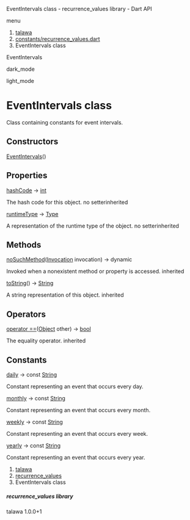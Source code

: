 




EventIntervals class - recurrence\_values library - Dart API







menu

1. [talawa](../index.html)
2. [constants/recurrence\_values.dart](../file-___home_harshil_Desktop_open-source_palisadoes_talawa_lib_constants_recurrence_values/)
3. EventIntervals class

EventIntervals


dark\_mode

light\_mode




# EventIntervals class


Class containing constants for event intervals.


## Constructors

[EventIntervals](../file-___home_harshil_Desktop_open-source_palisadoes_talawa_lib_constants_recurrence_values/EventIntervals/EventIntervals.html)()




## Properties

[hashCode](https://api.flutter.dev/flutter/dart-core/Object/hashCode.html)
→ [int](https://api.flutter.dev/flutter/dart-core/int-class.html)

The hash code for this object.
no setterinherited

[runtimeType](https://api.flutter.dev/flutter/dart-core/Object/runtimeType.html)
→ [Type](https://api.flutter.dev/flutter/dart-core/Type-class.html)

A representation of the runtime type of the object.
no setterinherited



## Methods

[noSuchMethod](https://api.flutter.dev/flutter/dart-core/Object/noSuchMethod.html)([Invocation](https://api.flutter.dev/flutter/dart-core/Invocation-class.html) invocation)
→ dynamic


Invoked when a nonexistent method or property is accessed.
inherited

[toString](https://api.flutter.dev/flutter/dart-core/Object/toString.html)()
→ [String](https://api.flutter.dev/flutter/dart-core/String-class.html)


A string representation of this object.
inherited



## Operators

[operator ==](https://api.flutter.dev/flutter/dart-core/Object/operator_equals.html)([Object](https://api.flutter.dev/flutter/dart-core/Object-class.html) other)
→ [bool](https://api.flutter.dev/flutter/dart-core/bool-class.html)


The equality operator.
inherited



## Constants

[daily](../file-___home_harshil_Desktop_open-source_palisadoes_talawa_lib_constants_recurrence_values/EventIntervals/daily-constant.html)
→ const [String](https://api.flutter.dev/flutter/dart-core/String-class.html)

Constant representing an event that occurs every day.

[monthly](../file-___home_harshil_Desktop_open-source_palisadoes_talawa_lib_constants_recurrence_values/EventIntervals/monthly-constant.html)
→ const [String](https://api.flutter.dev/flutter/dart-core/String-class.html)

Constant representing an event that occurs every month.

[weekly](../file-___home_harshil_Desktop_open-source_palisadoes_talawa_lib_constants_recurrence_values/EventIntervals/weekly-constant.html)
→ const [String](https://api.flutter.dev/flutter/dart-core/String-class.html)

Constant representing an event that occurs every week.

[yearly](../file-___home_harshil_Desktop_open-source_palisadoes_talawa_lib_constants_recurrence_values/EventIntervals/yearly-constant.html)
→ const [String](https://api.flutter.dev/flutter/dart-core/String-class.html)

Constant representing an event that occurs every year.



 


1. [talawa](../index.html)
2. [recurrence\_values](../file-___home_harshil_Desktop_open-source_palisadoes_talawa_lib_constants_recurrence_values/)
3. EventIntervals class

##### recurrence\_values library





talawa
1.0.0+1






